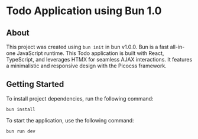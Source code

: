 # Todo Application using Bun 1.0
About
-----

This project was created using `bun init` in bun v1.0.0. Bun is a fast all-in-one JavaScript runtime. This Todo application is built with React, TypeScript, and leverages HTMX for seamless AJAX interactions. It features a minimalistic and responsive design with the Picocss framework.
## Getting Started

To install project dependencies, run the following command:

```
bun install
```



To start the application, use the following command:

```
bun run dev
```





